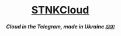<h1 align="center"><a href="https://t.me/STNKCloud" target="_blank">STNKCloud</a> 
<h5 align="center">Cloud in the Telegram, made in Ukraine 🇺🇦</h5>
